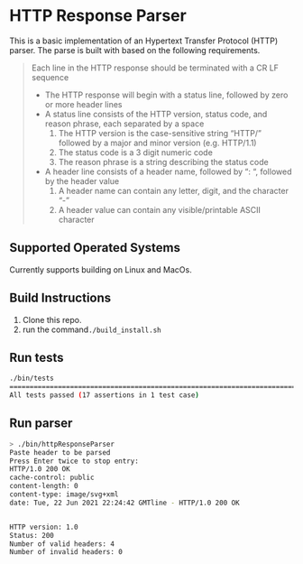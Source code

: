 # HTTP Response Parser

This is a basic implementation of an Hypertext Transfer Protocol (HTTP) parser. The parse is built with based on the following requirements.

> Each line in the HTTP response should be terminated with a CR LF sequence
> * The HTTP response will begin with a status line, followed by zero or more header lines
> * A status line consists of the HTTP version, status code, and reason phrase, each separated by a space
>   1. The HTTP version is the case-sensitive string “HTTP/” followed by a major and minor version (e.g. HTTP/1.1)
>   2. The status code is a 3 digit numeric code
>   3. The reason phrase is a string describing the status code
> * A header line consists of a header name, followed by “: “, followed by the header value
>   1. A header name can contain any letter, digit, and the character “-”
>   2. A header value can contain any visible/printable ASCII character

## Supported Operated Systems
Currently supports building on Linux and MacOs.

## Build Instructions
1. Clone this repo.
2. run the command`./build_install.sh`

## Run tests
```bash
./bin/tests
===============================================================================
All tests passed (17 assertions in 1 test case)
```

## Run parser
```bash
> ./bin/httpResponseParser
Paste header to be parsed
Press Enter twice to stop entry:
HTTP/1.0 200 OK
cache-control: public
content-length: 0
content-type: image/svg+xml
date: Tue, 22 Jun 2021 22:24:42 GMTline - HTTP/1.0 200 OK


HTTP version: 1.0
Status: 200
Number of valid headers: 4
Number of invalid headers: 0
```